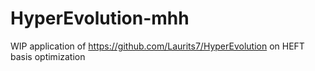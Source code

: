 # HyperEvolution-mhh

WIP application of https://github.com/Laurits7/HyperEvolution on HEFT basis optimization